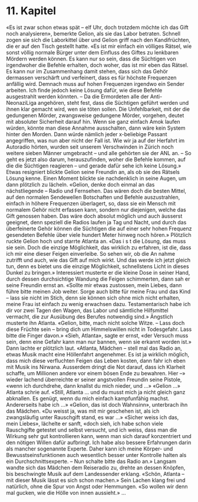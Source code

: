 # 11. Kapitel
«Es ist zwar schon etwas spät – elf Uhr, doch trotzdem möchte ich das Gift noch analysieren», bemerkte Gelion, als sie das Labor betraten.
Schnell zogen sie sich die Laborkittel über und Gelion griff nach den Kandifrüchten, die er auf den Tisch gestellt hatte. «Es ist mir einfach ein völliges Rätsel, wie sonst völlig normale Bürger unter dem Einfluss des Giftes zu lenkbaren Mördern werden können. Es kann nur so sein, dass die Süchtigen von irgendwoher die Befehle erhalten, doch woher, das ist mir eben das Rätsel. Es kann nur im Zusammenhang damit stehen, dass sich das Gehör dermassen verschärft und verfeinert, dass es für höchste Frequenzen anfällig wird. Demnach muss auf hohen Frequenzen irgendwo ein Sender arbeiten. Ich finde jedoch keine Lösung dafür, wie diese Befehle ausgestrahlt werden könnten. – Da die Ermordeten alle der Anti-NeonaziLiga angehören, steht fest, dass die Süchtigen geführt werden und ihnen klar gemacht wird, wen sie töten sollen. Die Unfehlbarkeit, mit der die gedungenen Mörder, zwangsweise gedungene Mörder, vorgehen, deutet mit absoluter Sicherheit darauf hin. Wenn sie ganz einfach Amok laufen würden, könnte man diese Annahme ausschalten, dann wäre kein System hinter den Morden. Dann würde nämlich jeder x-beliebige Passant angegriffen, was nun aber nicht der Fall ist. Wie wir ja auf der Herfahrt im Autoradio hörten, wurden seit unserem Verschwinden in Zürich noch weitere sieben Männer umgebracht – und alle gehörten sie der ANL an. – So geht es jetzt also darum, herauszufinden, woher die Befehle kommen, auf die die Süchtigen reagieren – und gerade dafür sehe ich keine Lösung.» Etwas resigniert blickte Gelion seine Freundin an, als ob sie des Rätsels Lösung kenne.
Einen Moment blickte sie nachdenklich in seine Augen, um dann plötzlich zu lächeln. «Gelion, denke doch einmal an das nächstliegende – Radio und Fernsehen. Das wären doch die besten Mittel, auf den normalen Sendewellen Botschaften und Befehle auszustrahlen, einfach in höhere Frequenzen überlagert, so, dass sie ein Mensch mit normalem Gehör nicht erfassen kann, sondern nur diejenigen, welche das Gift genossen haben. Das wäre doch absolut möglich und auch äusserst geeignet, denn speziell die Radios laufen ja Tag und Nacht, und durch das überfeinerte Gehör können die Süchtigen die auf einer sehr hohen Frequenz gesendeten Befehle über viele hundert Meter hinweg noch hören.» Plötzlich ruckte Gelion hoch und starrte Atlanta an. «Das i s t die Lösung, das muss sie sein. Doch die einzige Möglichkeit, das wirklich zu erfahren, ist die, dass ich mir eine dieser Feigen einverleibe. So sehen wir, ob die An nahme zutrifft und auch, wie das Gift auf mich wirkt. Und das werde ich jetzt gleich tun, denn es bietet uns die einzige Möglichkeit, schnellstens Licht in dieses Dunkel zu bringen.» Interessiert musterte er die kleine Dose in seiner Hand, durch dessen durchsichtige Wandung die Feigen schimmerten, dann sah er seine Freundin ernst an. «Sollte mir etwas zustossen, mein Liebes, dann führe bitte meinen Job weiter. Sorge auch bitte für meine Frau und das Kind – lass sie nicht im Stich, denn sie können sich ohne mich nicht erhalten, meine Frau ist einfach zu wenig erwachsen dazu. Testamentarisch habe ich dir vor zwei Tagen den Wagen, das Labor und sämtliche Hilfsmittel vermacht, die zur Ausübung des Berufes notwendig sind.» Ängstlich musterte ihn Atlanta. «Gelion, bitte, mach nicht solche Witze. – Lass doch diese Früchte sein – bring dich um Himmelswillen nicht in Todesgefahr. Lass bitte die Finger davon.» «Sieh, Atlanta», sagte er ernst, «der Versuch muss sein, denn eine Gefahr kann man nur bannen, wenn sie erkannt worden ist.» Dann lachte er plötzlich laut. «Atlanta, Mädchen – stell mal das Radio an, etwas Musik macht eine Höllenfahrt angenehmer. Es ist ja wirklich möglich, dass mich diese verfluchten Feigen das Leben kosten, dann fahr ich eben mit Musik ins Nirwana. Ausserdem dringt die Not darauf, dass ich Klarheit schaffe, um Millionen andere vor einem bösen Ende zu bewahren. Hier –» wieder lachend überreichte er seiner angstvollen Freundin seine Pistole, «wenn ich durchdrehe, dann knallst du mich nieder, und …» «Gelion …» Atlanta schrie auf.
«Still, Atlanta … und du musst mich ja nicht gleich ganz abknallen. Es genügt, wenn du mich einfach kampfunfähig machst. Andererseits habe ich …» «Gelion, das ist doch Wahnsinn», unterbrach ihn das Mädchen. «Du weisst ja, was mit mir geschehen ist, als ich zwangsläufig unter Rauschgift stand, es war …» «Sicher weiss ich das, mein Liebes», lächelte er sanft, «doch sieh, ich habe schon viele Rauschgifte getestet und selbst versucht, und ich weiss, dass man die Wirkung sehr gut kontrollieren kann, wenn man sich darauf konzentriert und den nötigen Willen dafür aufbringt. Ich habe also bessere Erfahrungen darin als mancher sogenannte Experte. Daher kann ich meine Körper- und Bewusstseinsfunktionen auch wesentlich besser unter Kontrolle halten als ein Durchschnittsexperte. – Nun schalte bitte das Radio an.» Langsam wandte sich das Mädchen dem Reiseradio zu, drehte an dessen Knöpfen, bis beschwingte Musik auf dem Landessender erklang.
«Schön, Atlanta – mit dieser Musik lässt es sich schon machen.» Sein Lachen klang frei und natürlich, ohne die Spur von Angst oder Hemmungen. «So wollen wir denn mal gucken, wie die Hölle von innen aussieht.» …
